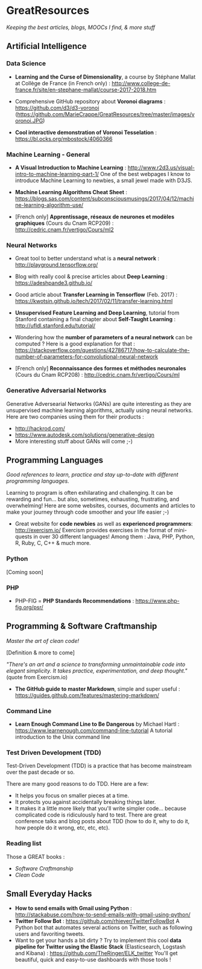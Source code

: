 # GreatResources
*Keeping the best articles, blogs, MOOCs I find, &amp; more stuff*

## Artificial Intelligence

### Data Science 
- **Learning and the Curse of Dimensionality**, a course by Stéphane Mallat at Collège de France (in French only) : http://www.college-de-france.fr/site/en-stephane-mallat/course-2017-2018.htm

- Comprehensive GitHub repository about **Voronoi diagrams** : https://github.com/d3/d3-voronoi 
(https://github.com/MarieCrappe/GreatResources/tree/master/images/voronoi.JPG)

- **Cool interactive demonstration of Voronoi Tesselation** : https://bl.ocks.org/mbostock/4060366

### Machine Learning - General

- **A Visual Introduction to Machine Learning** : http://www.r2d3.us/visual-intro-to-machine-learning-part-1/
One of the best webpages I know to introduce Machine Learning to newbies, a small jewel made with D3JS.

- **Machine Learning Algorithms Cheat Sheet** :
https://blogs.sas.com/content/subconsciousmusings/2017/04/12/machine-learning-algorithm-use/

- [French only] **Apprentissage, réseaux de neurones et modèles graphiques** (Cours du Cnam RCP209) : http://cedric.cnam.fr/vertigo/Cours/ml2

### Neural Networks
- Great tool to better understand what is a **neural network** :
http://playground.tensorflow.org/

- Blog with really cool & precise articles about **Deep Learning** :
https://adeshpande3.github.io/

- Good article about **Transfer Learning in Tensorflow** (Feb. 2017) :
https://kwotsin.github.io/tech/2017/02/11/transfer-learning.html

- **Unsupervised Feature Learning and Deep Learning**, tutorial from Stanford containing a final chapter about **Self-Taught Learning** : http://ufldl.stanford.edu/tutorial/

- Wondering how the **number of parameters of a neural network** can be computed ? Here is a good explanation for that : https://stackoverflow.com/questions/42786717/how-to-calculate-the-number-of-parameters-for-convolutional-neural-network

- [French only] **Reconnaissance des formes et méthodes neuronales** (Cours du Cnam RCP208) : http://cedric.cnam.fr/vertigo/Cours/ml

### Generative Adversarial Networks 
Generative Adversearial Networks (GANs) are quite interesting as they are unsupervised machine learning algorithms, actually using neural networks. Here are two companies using them for their products : 
- http://hackrod.com/
- https://www.autodesk.com/solutions/generative-design
- More interesting stuff about GANs will come ;-)

## Programming Languages
*Good references to learn, practice and stay up-to-date with different programming languages.*

Learning to program is often exhilarating and challenging. It can be rewarding and fun... but also, sometimes, exhausting, frustrating, and overwhelming! Here are some websites, courses, documents and articles to make your journey through code smoother and your life easier ;-)

- Great website for **code newbies** as well as **experienced programmers**: http://exercism.io/
Exercism provides exercises in the format of mini-quests in over 30 different languages! Among them : Java, PHP, Python, R, Ruby, C, C++ & much more.

### Python
[Coming soon]

### PHP
- PHP-FIG = **PHP Standards Recommendations** :
https://www.php-fig.org/psr/

## Programming & Software Craftmanship
*Master the art of clean code!*

[Definition & more to come]

*"There's an art and a science to transforming unmaintainable code into elegant simplicity. It takes practice, experimentation, and deep thought."* (quote from Exercism.io)

- **The GitHub guide to master Markdown**, simple and super useful :
https://guides.github.com/features/mastering-markdown/

### Command Line
- **Learn Enough Command Line to Be Dangerous** by Michael Hartl : https://www.learnenough.com/command-line-tutorial
A tutorial introduction to the Unix command line

### Test Driven Development (TDD)
Test-Driven Development (TDD) is a practice that has become mainstream over the past decade or so.

There are many good reasons to do TDD. Here are a few:

* It helps you focus on smaller pieces at a time.
* It protects you against accidentally breaking things later.
* It makes it a little more likely that you'll write simpler code... because complicated code is ridiculously hard to test.
There are great conference talks and blog posts about TDD (how to do it, why to do it, how people do it wrong, etc, etc, etc).

### Reading list
Those a GREAT books :
- *Software Craftmanship*
- *Clean Code*

## Small Everyday Hacks
- **How to send emails with Gmail using Python** : http://stackabuse.com/how-to-send-emails-with-gmail-using-python/
- **Twitter Follow Bot** : https://github.com/rhiever/TwitterFollowBot A Python bot that automates several actions on Twitter, such as following users and favoriting tweets.
- Want to get your hands a bit dirty ? Try to implement this cool **data pipeline for Twitter using the Elastic Stack** (Elasticsearch, Logstash and Kibana) : https://github.com/TheRinger/ELK_twitter
You'll get beautiful, quick and easy-to-use dashboards with those tools !
